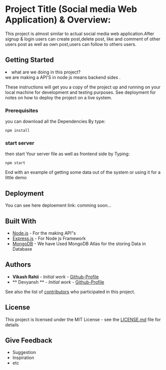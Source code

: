 # Project Title (Social media Web Application) & Overview:

This project is almost similar to actual social media web application.After signup & login users can create post,delete post, like and comment of other users post as well as own post,users can follow to others users.

## Getting Started
<li>what are we doing in this project?</li>
we are making a API'S in node js means backend sides .

These instructions will get you a copy of the project up and running on your local machine for development and testing purposes. See deployment for notes on how to deploy the project on a live system.

### Prerequisites

you can download all the Dependencies By type:

``` 
npm install
```

### start server
then start Your server file as well as frontend side by Typing:

```
npm start
```



End with an example of getting some data out of the system or using it for a little demo


## Deployment

You can see here deploement link: comming soon...

## Built With

* [Node.js](https://nodejs.org/en/docs/) - For the making API"s
* [Express.js](https://expressjs.com/) - For Node js Framework
* [MongoDB](https://www.mongodb.com/) - We have Used MongoDB Atlas for the storing Data in Database


## Authors

* **Vikash Rahii** - *Initial work* - [Github-Profile](https://github.com/Vikash-rahii-au7)
* ** Devyansh ** - *Initial work* - [Github-Profile](https://github.com/)

See also the list of [contributors](https://github.com/your/project/contributors) who participated in this project.

## License

This project is licensed under the MIT License - see the [LICENSE.md](LICENSE.md) file for details

## Give Feedback

* Suggestion
* Inspiration
* etc

